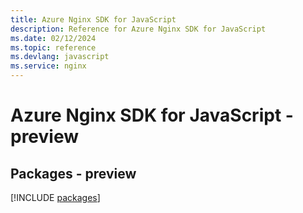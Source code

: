 ```yaml
---
title: Azure Nginx SDK for JavaScript
description: Reference for Azure Nginx SDK for JavaScript
ms.date: 02/12/2024
ms.topic: reference
ms.devlang: javascript
ms.service: nginx
---
```

# Azure Nginx SDK for JavaScript - preview
## Packages - preview
[!INCLUDE [packages](nginx-index.md)]